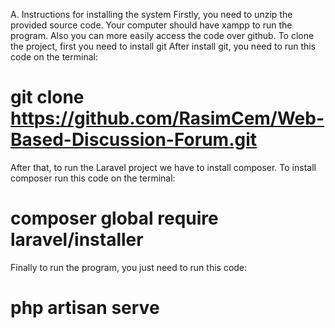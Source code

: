 A.  Instructions for installing the system 
Firstly, you need to unzip the provided source code. Your computer should have xampp to run the program. Also you can more easily access the code over github. To clone the project, first you need to install git After install git, you need to run this code on the terminal:
#  git clone https://github.com/RasimCem/Web-Based-Discussion-Forum.git
After that, to run the Laravel project we have to install composer. To install composer run this code on the terminal:
#  composer global require laravel/installer
Finally to run the program, you just need to run this code:
# php artisan serve